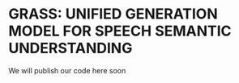 # GRASS: UNIFIED GENERATION MODEL FOR SPEECH SEMANTIC UNDERSTANDING

We will publish our code here soon
